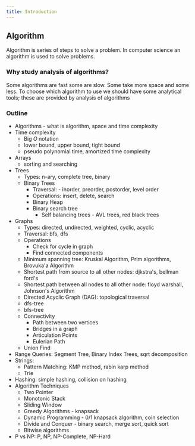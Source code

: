 ```yaml
---
title: Introduction
---
```


## Algorithm

Algorithm is series of steps to solve a problem.
In computer science an algorithm is used to solve problems.

### Why study analysis of algorithms?

Some algorithms are fast some are slow. Some take more space and some less.
To choose which algorithm to use we should have some analytical tools;
these are provided by analysis of algorithms

### Outline

- Algorithms - what is algorithm, space and time complexity
- Time complexity
    - Big $O$ notation
    - lower bound, upper bound, tight bound
    - pseudo polynomial time, amortized time complexity
- Arrays
    - sorting and searching
- Trees
    - Types: n-ary, complete tree, binary
    - Binary Trees
        - Traversal: - inorder, preorder, postorder, level order
        - Operations: insert, delete, search
        - Binary Heap
        - Binary search tree
            - Self balancing trees - AVL trees, red black trees
- Graphs
    - Types: directed, undirected, weighted, cyclic, acyclic
    - Traversal: bfs, dfs
    - Operations
        - Check for cycle in graph
        - Find connected components
    - Minimum spanning tree: Kruskal Algorithm, Prim algorithms, Brovuka'a Algorithm
    - Shortest path from source to all other nodes: djkstra's, bellman ford's
    - Shortest path between all nodes to all other node: floyd warshall, Johnson's Algorithm
    - Directed Acyclic Graph (DAG): topological traversal
    - dfs-tree
    - bfs-tree
    - Connectivity
        - Path between two vertices
        - Bridges in a graph
        - Articulation Points
        - Eulerian Path
    - Union Find
- Range Queries: Segment Tree, Binary Index Trees, sqrt decomposition
- Strings:
    - Pattern Matching: KMP method, rabin karp method
    - Trie
- Hashing: simple hashing, collision on hashing
- Algorithm Techniques
    - Two Pointer
    - Monotonic Stack
    - Sliding Window
    - Greedy Algorithms - knapsack
    - Dynamic Programming - 0/1 knapsack algorithm, coin selection
    - Divide and Conquer - binary search, merge sort, quick sort
    - Bitwise algorithms
- P vs NP: P, NP, NP-Complete, NP-Hard
